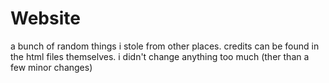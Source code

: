 # Website
a bunch of random things i stole from other places. credits can be found in the html files themselves. i didn't change anything too much (ther than a few minor changes)
